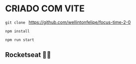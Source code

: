 # CRIADO COM VITE

`git clone ` https://github.com/wellintonfelipe/focus-time-2-0

`npm install `

`npm run start`

## Rocketseat 💜🚀
